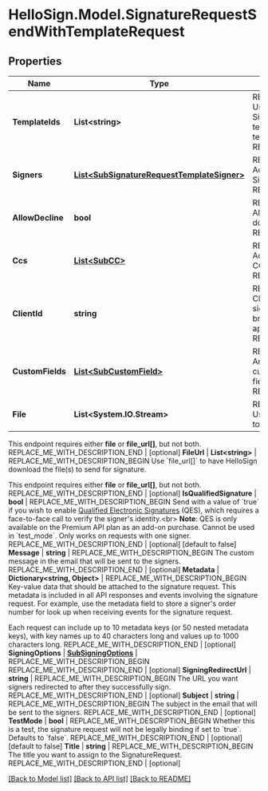 # HelloSign.Model.SignatureRequestSendWithTemplateRequest

## Properties

Name | Type | Description | Notes
------------ | ------------- | ------------- | -------------
**TemplateIds** | **List&lt;string&gt;** | REPLACE_ME_WITH_DESCRIPTION_BEGIN Use &#x60;template_ids&#x60; to create a SignatureRequest from one or more templates, in the order in which the template will be used. REPLACE_ME_WITH_DESCRIPTION_END | 
**Signers** | [**List&lt;SubSignatureRequestTemplateSigner&gt;**](SubSignatureRequestTemplateSigner.md) | REPLACE_ME_WITH_DESCRIPTION_BEGIN Add Signers to your Templated-based Signature Request. REPLACE_ME_WITH_DESCRIPTION_END | 
**AllowDecline** | **bool** | REPLACE_ME_WITH_DESCRIPTION_BEGIN Allows signers to decline to sign a document if &#x60;true&#x60;. Defaults to &#x60;false&#x60;. REPLACE_ME_WITH_DESCRIPTION_END | [optional] [default to false]
**Ccs** | [**List&lt;SubCC&gt;**](SubCC.md) | REPLACE_ME_WITH_DESCRIPTION_BEGIN Add CC email recipients. Required when a CC role exists for the Template. REPLACE_ME_WITH_DESCRIPTION_END | [optional] 
**ClientId** | **string** | REPLACE_ME_WITH_DESCRIPTION_BEGIN Client id of the app to associate with the signature request. Used to apply the branding and callback url defined for the app. REPLACE_ME_WITH_DESCRIPTION_END | [optional] 
**CustomFields** | [**List&lt;SubCustomField&gt;**](SubCustomField.md) | REPLACE_ME_WITH_DESCRIPTION_BEGIN An array defining values and options for custom fields. Required when a custom field exists in the Template. REPLACE_ME_WITH_DESCRIPTION_END | [optional] 
**File** | **List&lt;System.IO.Stream&gt;** | REPLACE_ME_WITH_DESCRIPTION_BEGIN Use &#x60;file[]&#x60; to indicate the uploaded file(s) to send for signature.

This endpoint requires either **file** or **file_url[]**, but not both. REPLACE_ME_WITH_DESCRIPTION_END | [optional] 
**FileUrl** | **List&lt;string&gt;** | REPLACE_ME_WITH_DESCRIPTION_BEGIN Use &#x60;file_url[]&#x60; to have HelloSign download the file(s) to send for signature.

This endpoint requires either **file** or **file_url[]**, but not both. REPLACE_ME_WITH_DESCRIPTION_END | [optional] 
**IsQualifiedSignature** | **bool** | REPLACE_ME_WITH_DESCRIPTION_BEGIN Send with a value of &#x60;true&#x60; if you wish to enable
[Qualified Electronic Signatures](https://www.hellosign.com/features/qualified-electronic-signatures) (QES),
which requires a face-to-face call to verify the signer&#39;s identity.&lt;br&gt;
**Note**: QES is only available on the Premium API plan as an add-on purchase.
Cannot be used in &#x60;test_mode&#x60;. Only works on requests with one signer. REPLACE_ME_WITH_DESCRIPTION_END | [optional] [default to false]
**Message** | **string** | REPLACE_ME_WITH_DESCRIPTION_BEGIN The custom message in the email that will be sent to the signers. REPLACE_ME_WITH_DESCRIPTION_END | [optional] 
**Metadata** | **Dictionary&lt;string, Object&gt;** | REPLACE_ME_WITH_DESCRIPTION_BEGIN Key-value data that should be attached to the signature request. This metadata is included in all API responses and events involving the signature request. For example, use the metadata field to store a signer&#39;s order number for look up when receiving events for the signature request.

Each request can include up to 10 metadata keys (or 50 nested metadata keys), with key names up to 40 characters long and values up to 1000 characters long. REPLACE_ME_WITH_DESCRIPTION_END | [optional] 
**SigningOptions** | [**SubSigningOptions**](SubSigningOptions.md) | REPLACE_ME_WITH_DESCRIPTION_BEGIN  REPLACE_ME_WITH_DESCRIPTION_END | [optional] 
**SigningRedirectUrl** | **string** | REPLACE_ME_WITH_DESCRIPTION_BEGIN The URL you want signers redirected to after they successfully sign. REPLACE_ME_WITH_DESCRIPTION_END | [optional] 
**Subject** | **string** | REPLACE_ME_WITH_DESCRIPTION_BEGIN The subject in the email that will be sent to the signers. REPLACE_ME_WITH_DESCRIPTION_END | [optional] 
**TestMode** | **bool** | REPLACE_ME_WITH_DESCRIPTION_BEGIN Whether this is a test, the signature request will not be legally binding if set to &#x60;true&#x60;. Defaults to &#x60;false&#x60;. REPLACE_ME_WITH_DESCRIPTION_END | [optional] [default to false]
**Title** | **string** | REPLACE_ME_WITH_DESCRIPTION_BEGIN The title you want to assign to the SignatureRequest. REPLACE_ME_WITH_DESCRIPTION_END | [optional] 

[[Back to Model list]](../README.md#documentation-for-models) [[Back to API list]](../README.md#documentation-for-api-endpoints) [[Back to README]](../README.md)

